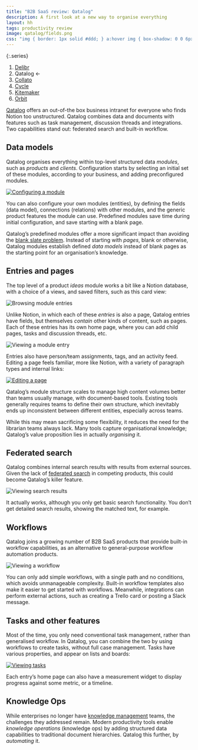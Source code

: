 ```yaml
---
title: "B2B SaaS review: Qatalog"
description: A first look at a new way to organise everything
layout: hh
tags: productivity review
image: qatalog/fields.png
css: "img { border: 1px solid #ddd; } a:hover img { box-shadow: 0 0 6px 2px #428bca; }"
---
```


{:.series}
1. [Delibr](delibr-views)
2. Qatalog ←
3. [Collato](collato-review)
3. [Cycle](cycle-review)
4. [Kitemaker](kitemaker-review)
5. [Orbit](orbit-review)

[Qatalog](https://qatalog.com) offers an out-of-the box business intranet for everyone who finds Notion too unstructured.
Qatalog combines data and documents with features such as task management, discussion threads and integrations.
Two capabilities stand out: federated search and built-in workflow.

## Data models

Qatalog organises everything within top-level structured data _modules_, such as _products_ and _clients_.
Configuration starts by selecting an initial set of these modules, according to your business, and adding preconfigured modules.

[![Configuring a module](qatalog/fields.webp)](qatalog/fields.webp)

You can also configure your own modules (entities), by defining the fields (data model), connections (relations) with other modules, and the generic product features the module can use.
Predefined modules save time during initial configuration, and save starting with a blank page.

Qatalog’s predefined modules offer a more significant impact than avoiding the 
[blank slate problem](https://signalvnoise.com/archives/000375.php).
Instead of starting with _pages_, blank or otherwise, Qatalog modules establish defined _data models_ instead of blank pages as the starting point for an organisation’s knowledge.

## Entries and pages

The top level of a product _ideas_ module works a bit like a Notion database, with a choice of a views, and saved filters, such as this card view:

![Browsing module entries](qatalog/browse.webp)

Unlike Notion, in which each of these _entries_ is also a page, Qatalog entries have fields, but themselves _contain_ other kinds of content, such as pages.
Each of these entries has its own home page, where you can add child pages, tasks and discussion threads, etc.

![Viewing a module entry](qatalog/entry.webp)

Entries also have person/team assignments, tags, and an activity feed.
Editing a page feels familiar, more like Notion, with a variety of paragraph types and internal links:

[![Editing a page](qatalog/page.webp)](qatalog/page.webp)

Qatalog’s module structure scales to manage high content volumes better than teams usually manage, with document-based tools.
Existing tools generally requires teams to define their own structure, which inevitably ends up inconsistent between different entities, especially across teams.

While this may mean sacrificing some flexibility, it reduces the need for the librarian teams always lack.
Many tools capture organisational knowledge; Qatalog’s value proposition lies in actually _organising_ it.

## Federated search

Qatalog combines internal search results with results from external sources.
Given the lack of [federated search](https://en.wikipedia.org/wiki/Federated_search)
in competing products, this could become Qatalog’s killer feature.

![Viewing search results](qatalog/search-results.webp)

It actually works, although you only get basic search functionality.
You don’t get detailed search results, showing the matched text, for example.

## Workflows

Qatalog joins a growing number of B2B SaaS products that provide built-in workflow capabilities, as an alternative to general-purpose workflow automation products.

![Viewing a workflow](qatalog/workflow.webp)

You can only add simple workflows, with a single path and no conditions, which avoids unmanageable complexity.
Built-in workflow templates also make it easier to get started with workflows.
Meanwhile, integrations can perform external actions, such as creating a Trello card or posting a Slack message.

## Tasks and other features

Most of the time, you only need conventional task management, rather than generalised workflow.
In Qatalog, you can combine the two by using workflows to create tasks, without full case management.
Tasks have various properties, and appear on lists and boards:

[![Viewing tasks](qatalog/tasks.webp)](qatalog/tasks.webp)

Each entry’s home page can also have a measurement widget to display progress against some metric, or a timeline.

## Knowledge Ops

While enterprises no longer have 
[knowledge management](https://en.wikipedia.org/wiki/Knowledge_management)
teams, the challenges they addressed remain.
Modern productivity tools enable _knowledge operations_ (knowledge ops) by adding structured data capabilities to traditional document hierarchies.
Qatalog this further, by _automating_ it.
